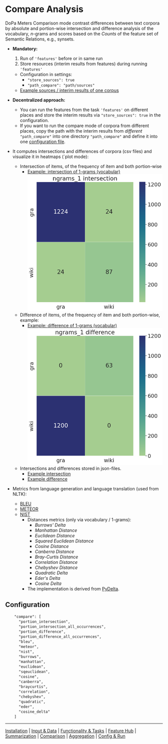 # Compare Analysis

DoPa Meters Comparison mode contrast differences between text corpora by absolute and portion-wise intersection and difference analysis of the vocabulary, $n$-grams and scores based on the _Counts_ of the feature set of Semantic Relations, e.g., synsets.

* **Mandatory:**
  1. Run of `'features'` before or in same run
  2. Store resources (interim results from features) during running `'features'`
    * Configuration in settings:
      * `"store_sources": true`
      * `"path_compare": "path/sources"`
    * [Example sources / interim results of one corpus](../res/results/sources/wiki)

* **Decentralized approach:**
  * You can run the features from the task `'features'` on different places and store the interim results via `"store_sources": true` in the configuration. 
  * If you want to run the compare mode of corpora from different places, copy the path with the interim results from _different_ `"path_compare"` into one directory `"path_compare"` and define it into one [configuration file](../res/example_configurations).    

* It computes intersections and differences of corpora (csv files) and visualize it in heatmaps (`plot mode):
  * Intersection of items, of the frequency of item and both portion-wise
    * [Example: intersection of 1-grams (vocabular)](../res/results/compare/ngrams_1/ngrams_1_intersection.csv)
      ![arc](../res/results/compare/ngrams_1/ngrams_1_intersection.png)
  * Difference of items, of the frequency of item and both portion-wise, example:
    * [Example: difference of 1-grams (vocabular)](../res/results/compare/ngrams_1/ngrams_1_difference.csv)
      ![arc](../res/results/compare/ngrams_1/ngrams_1_difference.png)
  * Intersections and differences stored in json-files.
    * [Example intersection](../res/results/compare/ngrams_1/ngrams_1_intersection.json) 
    * [Example difference](../res/results/compare/ngrams_1/ngrams_1_difference.json) 
* Metrics from language generation and language translation (used from NLTK):
  * [BLEU](https://www.nltk.org/_modules/nltk/translate/bleu_score.html)
  * [METEOR](https://www.nltk.org/howto/meteor.html)
  * [NIST](https://www.nltk.org/_modules/nltk/translate/nist_score.html)
    * Distances metrics (only via vocabulary / $1$-grams):
      * _Burrows' Delta_
      * _Manhattan Distance_
      * _Euclidean Distance_
      * _Squared Euclidean Distance_
      * _Cosine Distance_
      * _Canberra Distance_
      * _Bray-Curtis Distance_
      * _Correlation Distance_
      * _Chebyshev Distance_
      * _Quadratic Delta_
      * _Eder's Delta_
      * _Cosine Delta_
    * The implementation is derived from [PyDelta](https://github.com/cophi-wue/pydelta).


## Configuration

```jsonlines
    "compare": [
      "portion_intersection",
      "portion_intersection_all_occurrences",
      "portion_difference",
      "portion_difference_all_occurrences",
      "bleu",
      "meteor",
      "nist",
      "burrows",
      "manhattan",
      "euclidean",
      "sqeuclidean",
      "cosine",
      "canberra",
      "braycurtis",
      "correlation",
      "chebyshev",
      "quadratic",
      "eder",
      "cosine_delta"
    ]
```
----
[Installation](../installation.md) | [Input & Data](../input.md) | [Functionality & Tasks](../tasks.md) | [Feature Hub](../features.md) | [Summarization](../analytics/summarization.md) | [Comparison](../analytics/comparison.md) | [Aggregation](../analytics/aggregation.md) | [Config & Run](../configuration.md)